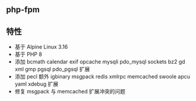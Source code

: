 ## php-fpm

## 特性

- 基于 Alpine Linux 3.16
- 基于 PHP 8
- 添加 bcmath calendar exif opcache mysqli pdo_mysql sockets bz2 gd xml gmp pgsql pdo_pgsql 扩展
- 添加 pecl 额外 igbinary msgpack redis xmlrpc memcached swoole apcu yaml xdebug 扩展
- 修复 msgpack 与 memcached 扩展冲突的问题